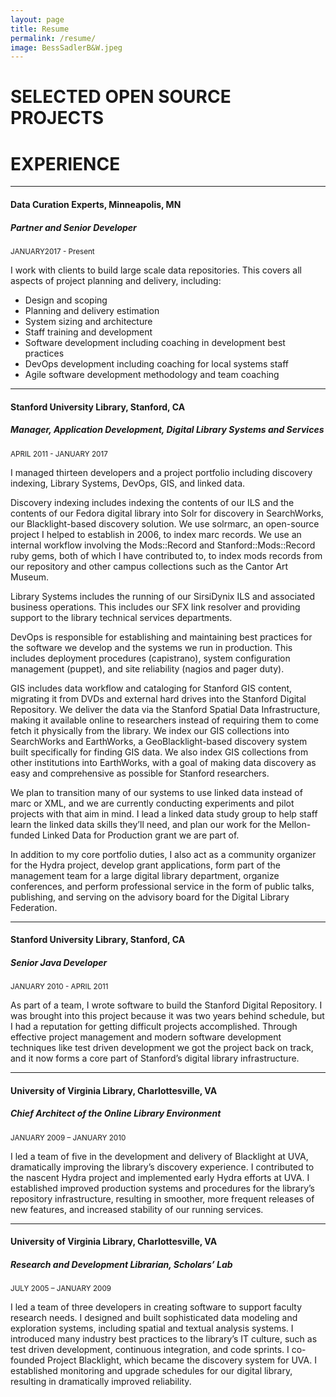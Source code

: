 ```yaml
---
layout: page
title: Resume
permalink: /resume/
image: BessSadlerB&W.jpeg
---
```


# SELECTED OPEN SOURCE PROJECTS
# EXPERIENCE
---

#### Data Curation Experts, Minneapolis, MN
##### Partner and Senior Developer

<small>JANUARY2017 - Present</small>


I work with clients to build large scale data repositories. This covers all aspects of project planning and delivery, including:

* Design and scoping
* Planning and delivery estimation
* System sizing and architecture
* Staff training and development
* Software development including coaching in development best   practices
* DevOps development including coaching for local systems staff
* Agile software development methodology and team coaching

---

#### Stanford University Library, Stanford, CA
##### Manager, Application Development, Digital Library Systems and Services

<small>APRIL 2011 - JANUARY 2017</small>


I managed thirteen developers and a project portfolio including discovery indexing, Library Systems, DevOps, GIS, and linked data.

Discovery indexing includes indexing the contents of our ILS and the contents of our Fedora digital library into Solr for discovery in SearchWorks, our Blacklight-based discovery solution. We use solrmarc, an open-source project I helped to establish in 2006, to index marc records. We use an internal workflow involving the Mods::Record and Stanford::Mods::Record ruby gems, both of which I have contributed to, to index mods records from our repository and other campus collections such as the Cantor Art Museum.

Library Systems includes the running of our SirsiDynix ILS and associated business operations. This includes our SFX link resolver and providing support to the library technical services departments.

DevOps is responsible for establishing and maintaining best practices for the software we develop and the systems we run in production. This includes deployment procedures (capistrano), system configuration management (puppet), and site reliability (nagios and pager duty).

GIS includes data workflow and cataloging for Stanford GIS content, migrating it from DVDs and external hard drives into the Stanford Digital Repository. We deliver the data via the Stanford Spatial Data Infrastructure, making it available online to researchers instead of requiring them to come fetch it physically from the library. We index our GIS collections into SearchWorks and EarthWorks, a GeoBlacklight-based discovery system built specifically for finding GIS data. We also index GIS collections from other institutions into EarthWorks, with a goal of making data discovery as easy and comprehensive as possible for Stanford researchers.

We plan to transition many of our systems to use linked data instead of marc or XML, and we are currently conducting experiments and pilot projects with that aim in mind. I lead a linked data study group to help staff learn the linked data skills they’ll need, and plan our work for the Mellon-funded Linked Data for Production grant we are part of.

In addition to my core portfolio duties, I also act as a community organizer for the Hydra project, develop grant applications, form part of the management team for a large digital library department, organize conferences, and perform professional service in the form of public talks, publishing, and serving on the advisory board for the Digital Library Federation.

---

#### Stanford University Library, Stanford, CA
##### Senior Java Developer

<small>JANUARY 2010 - APRIL 2011</small>


As part of a team, I wrote software to build the Stanford Digital Repository. I was brought into this project because it was two years behind schedule, but I had a reputation for getting difficult projects accomplished. Through effective project management and modern software development techniques like test driven development we got the project back on track, and it now forms a core part of Stanford’s digital library infrastructure.

---

#### University of Virginia Library, Charlottesville, VA
##### Chief Architect of the Online Library Environment

<small>JANUARY 2009 – JANUARY 2010</small>


I led a team of five in the development and delivery of Blacklight at UVA, dramatically improving the library’s discovery experience. I contributed to the nascent Hydra project and implemented early Hydra efforts at UVA. I established improved production systems and procedures for the library’s repository infrastructure, resulting in smoother, more frequent releases of new features, and increased stability of our running services.

---

#### University of Virginia Library, Charlottesville, VA
##### Research and Development Librarian, Scholars’ Lab

<small>JULY 2005 – JANUARY 2009</small>


I led a team of three developers in creating software to support faculty research needs. I designed and built sophisticated data modeling and exploration systems, including spatial and textual analysis systems. I introduced many industry best practices to the library’s IT culture, such as test driven development, continuous integration, and code sprints. I co-founded Project Blacklight, which became the discovery system for UVA. I established monitoring and upgrade schedules for our digital library, resulting in dramatically improved reliability.